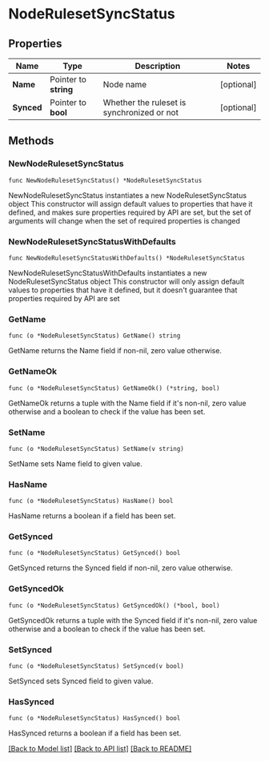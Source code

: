 # NodeRulesetSyncStatus

## Properties

Name | Type | Description | Notes
------------ | ------------- | ------------- | -------------
**Name** | Pointer to **string** | Node name | [optional] 
**Synced** | Pointer to **bool** | Whether the ruleset is synchronized or not | [optional] 

## Methods

### NewNodeRulesetSyncStatus

`func NewNodeRulesetSyncStatus() *NodeRulesetSyncStatus`

NewNodeRulesetSyncStatus instantiates a new NodeRulesetSyncStatus object
This constructor will assign default values to properties that have it defined,
and makes sure properties required by API are set, but the set of arguments
will change when the set of required properties is changed

### NewNodeRulesetSyncStatusWithDefaults

`func NewNodeRulesetSyncStatusWithDefaults() *NodeRulesetSyncStatus`

NewNodeRulesetSyncStatusWithDefaults instantiates a new NodeRulesetSyncStatus object
This constructor will only assign default values to properties that have it defined,
but it doesn't guarantee that properties required by API are set

### GetName

`func (o *NodeRulesetSyncStatus) GetName() string`

GetName returns the Name field if non-nil, zero value otherwise.

### GetNameOk

`func (o *NodeRulesetSyncStatus) GetNameOk() (*string, bool)`

GetNameOk returns a tuple with the Name field if it's non-nil, zero value otherwise
and a boolean to check if the value has been set.

### SetName

`func (o *NodeRulesetSyncStatus) SetName(v string)`

SetName sets Name field to given value.

### HasName

`func (o *NodeRulesetSyncStatus) HasName() bool`

HasName returns a boolean if a field has been set.

### GetSynced

`func (o *NodeRulesetSyncStatus) GetSynced() bool`

GetSynced returns the Synced field if non-nil, zero value otherwise.

### GetSyncedOk

`func (o *NodeRulesetSyncStatus) GetSyncedOk() (*bool, bool)`

GetSyncedOk returns a tuple with the Synced field if it's non-nil, zero value otherwise
and a boolean to check if the value has been set.

### SetSynced

`func (o *NodeRulesetSyncStatus) SetSynced(v bool)`

SetSynced sets Synced field to given value.

### HasSynced

`func (o *NodeRulesetSyncStatus) HasSynced() bool`

HasSynced returns a boolean if a field has been set.


[[Back to Model list]](../README.md#documentation-for-models) [[Back to API list]](../README.md#documentation-for-api-endpoints) [[Back to README]](../README.md)


